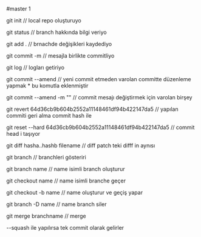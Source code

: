 #master 1

git init // local repo oluşturuyo

git status // branch hakkında bilgi veriyo

git add . // brnachde değişikleri kaydediyo

git commit -m // mesajla birlikte commitliyo

git log // logları getiriyo

git commit --amend // yeni commit etmeden varolan committe düzenleme yapmak \* bu komutla eklenmiştir

git commit --amend -m "" // commit mesajı değiştirmek için varolan birşey

git revert 64d36cb9b604b2552a11148461df94b422147da5 // yapılan commiti geri alma commit hash ile

git reset --hard 64d36cb9b604b2552a11148461df94b422147da5 // commit head i taşıyor

git diff hasha..hashb filename // diff patch teki difff in aynısı

git branch // branchleri gösteriri

git branch name // name isimli branch oluşturur

git checkout name // name isimli branche geçer

git checkout -b name // name oluşturur ve geçiş yapar

git branch -D name // name branch siler

git merge branchname // merge

--squash ile yapılırsa tek commit olarak gelirler

